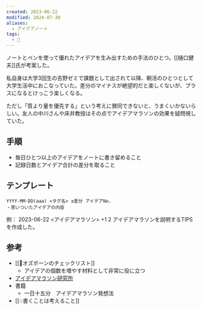 ```yaml
---
created: 2023-06-22
modified: 2024-07-30
aliases:
  - アイデアノート
tags:
  - 📝
---
```

ノートとペンを使って優れたアイデアを生み出すための手法のひとつ。[[樋口健夫]]氏が考案した。

私自身は大学3回生の吉野ゼミで課題として出されて以降、朝活のひとつとして大学生活中におこなっていた。差分のマイナスが絶望的だと楽しくないが、プラスになるとけっこう楽しくなる。

ただし「質より量を優先する」という考えに賛同できないと、うまくいかないらしい。友人の中川さんや床井教授はその点でアイデアマラソンの効果を疑問視していた。

## 手順
- 毎日ひとつ以上のアイデアをノートに書き留めること
- 記録日数とアイデア合計の差分を取ること

## テンプレート
```
YYYY-MM-DD(aaa) <タグ名> ±差分 アイデアNo.
・思いついたアイデアの内容
```
例：
	2023-06-22 <アイデアマラソン> +1 2
	アイデアマラソンを説明するTIPSを作成した。

## 参考
- [[📑オズボーンのチェックリスト]]
	- アイデアの個数を増やす材料として非常に役に立つ
- [アイデアマラソン研究所](https://www.idea-marathon.com/)
- 書籍
	- 一日十五分　アイデアマラソン発想法
- [[💡書くことは考えること]] 
